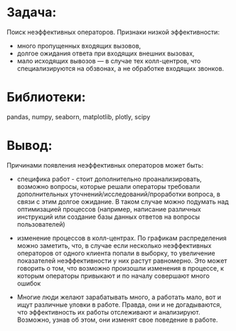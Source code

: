 # Задача:
Поиск неэффективных операторов.
Признаки низкой эффективности:

- много пропущенных входящих вызовов,
- долгое ожидания ответа при входящих внешних вызовах,
- мало исходящих вывозов — в случае тех колл-центров, что специализируются на обзвонах, а не обработке входящих звонков.

# Библиотеки:
pandas, numpy, seaborn, matplotlib, plotly, scipy

# Вывод:
Причинами появления неэффективных операторов может быть:

- специфика работ - стоит дополнительно проанализировать, возможно вопросы, которые решали операторы требовали дополнительных уточнений/исследований/проработки вопроса, в связи с этим долгое ожидание. В таком случае можно подумать над оптимизацией процессов (например, написание различных инструкций или создание базы данных ответов на вопросы пользователей)

- изменение процессов в колл-центрах. По графикам распределения можно заметить, что, в случае если несколько неэффективных операторов от одного клиента попали в выборку, то увеличение показателей неэффективности у них растут равномерно. Это может говорить о том, что возможно произошли изменения в процессе, к которым операторы привыкают и по началу совершают много ошибок

- Многие люди желают зарабатывать много, а работать мало, вот и ищут различные уловки в работе. Правда, они и не догадываются, что эффективность их работы отслеживают и анализируют. Возможно, узнав об этом, они изменят свое поведение в работе.
